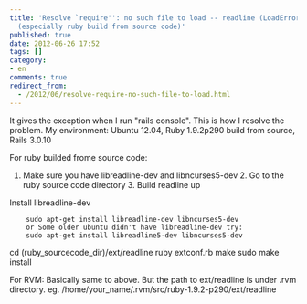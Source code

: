 ```yaml
---
title: 'Resolve `require'': no such file to load -- readline (LoadError) exception
  (especially ruby build from source code)'
published: true
date: 2012-06-26 17:52
tags: []
category:
- en
comments: true
redirect_from:
  - /2012/06/resolve-require-no-such-file-to-load.html
---
```



It gives the exception when I run "rails console". This is how I resolve the problem.
My environment: Ubuntu 12.04, Ruby 1.9.2p290 build from source, Rails 3.0.10

For ruby builded frome source code:
1. Make sure you have libreadline-dev and libncurses5-dev
2. Go to the ruby source code directory
3. Build readline up

Install libreadline-dev

		sudo apt-get install libreadline-dev libncurses5-dev
		or Some older ubuntu didn't have libreadline-dev try:
		sudo apt-get install libreadline5-dev libncurses5-dev

cd (ruby_sourcecode_dir)/ext/readline
		ruby extconf.rb
		make
		sudo make install

For RVM:
Basically same to above. But the path to ext/readline is under .rvm directory.
eg. /home/your_name/.rvm/src/ruby-1.9.2-p290/ext/readline

